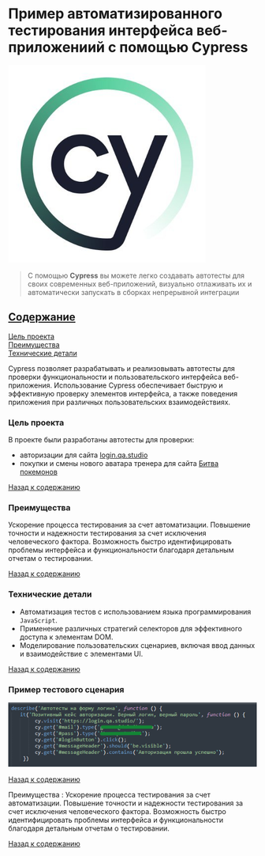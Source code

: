 # Пример автоматизированного тестирования интерфейса веб-приложениий с помощью Cypress 
<a href="https://www.cypress.io/">
    <img title="Cypress" src="media/cypress-io.jpeg" alt="Cypress">
</a>


> С помощью **Cypress** вы можете легко создавать автотесты для своих современных веб-приложений, визуально отлаживать их и автоматически запускать в сборках непрерывной интеграции

## [Содержание](#Содержание)
[Цель проекта](#Цель-проекта)  
[Преимущества](#Преимущества)  
[Технические детали](#Технические-детали)  

Cypress позволяет разрабатывать и реализовывать автотесты для проверки функциональности и пользовательского интерфейса веб-приложения. Использование Cypress обеспечивает быструю и эффективную проверку элементов интерфейса, а также поведения приложения при различных пользовательских взаимодействиях.

### Цель проекта
В проекте были разработаны автотесты для проверки:
- авторизации для сайта [login.qa.studio](https://login.qa.studio/) 
- покупки и смены нового аватара тренера для сайта [Битва покемонов](https://pokemonbattle.me/)

[Назад к содержанию](#Содержание)
### Преимущества
Ускорение процесса тестирования за счет автоматизации.
Повышение точности и надежности тестирования за счет исключения человеческого фактора.
Возможность быстро идентифицировать проблемы интерфейса и функциональности благодаря детальным отчетам о тестировании.

[Назад к содержанию](#Содержание)
### Технические детали
- Автоматизация тестов с использованием языка программирования `JavaScript`.
- Применение различных стратегий селекторов для эффективного доступа к элементам DOM.
- Моделирование пользовательских сценариев, включая ввод данных и взаимодействие с элементами UI.

[Назад к содержанию](#Содержание)
### Пример тестового сценария

<p>
    <img title="example test" src="media/example-test.png" alt="example test">
</p>

[Назад к содержанию](#Содержание)

Преимущества :
Ускорение процесса тестирования за счет автоматизации.
Повышение точности и надежности тестирования за счет исключения человеческого фактора.
Возможность быстро идентифицировать проблемы интерфейса и функциональности благодаря детальным отчетам о тестировании.

[Назад к содержанию](#Содержание)
